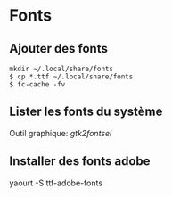 # Fonts

## Ajouter des fonts
```
mkdir ~/.local/share/fonts
$ cp *.ttf ~/.local/share/fonts
$ fc-cache -fv
```
## Lister les fonts du système 
Outil graphique: *gtk2fontsel*


## Installer des fonts adobe
yaourt -S ttf-adobe-fonts
